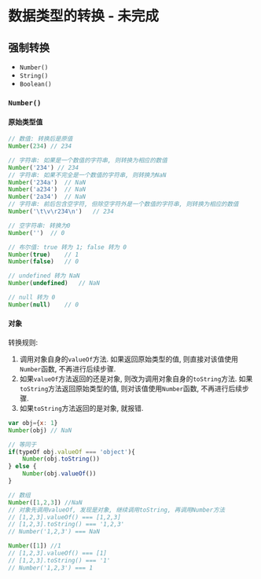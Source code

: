 # 数据类型的转换 - 未完成
## 强制转换
- `Number()`
- `String()`
- `Boolean()`

### `Number()`
#### 原始类型值
```js
// 数值: 转换后是原值
Number(234) // 234

// 字符串: 如果是一个数值的字符串, 则转换为相应的数值
Number('234') // 234
// 字符串: 如果不完全是一个数值的字符串, 则转换为NaN
Number('234a')  // NaN
Number('a234')  // NaN
Number('2a34')  // NaN
// 字符串: 前后包含空字符, 但除空字符外是一个数值的字符串, 则转换为相应的数值
Number('\t\v\r234\n')   // 234

// 空字符串: 转换为0
Number('')  // 0

// 布尔值: true 转为 1; false 转为 0
Number(true)    // 1
Number(false)   // 0

// undefined 转为 NaN
Number(undefined)   // NaN

// null 转为 0
Number(null)    // 0
```

#### 对象
转换规则:
1. 调用对象自身的`valueOf`方法. 如果返回原始类型的值, 则直接对该值使用`Number`函数, 不再进行后续步骤.
2. 如果`valueOf`方法返回的还是对象, 则改为调用对象自身的`toString`方法. 如果`toString`方法返回原始类型的值, 则对该值使用`Number`函数, 不再进行后续步骤.
3. 如果`toString`方法返回的是对象, 就报错.

```js
var obj={x: 1}
Number(obj) // NaN

// 等同于
if(typeOf obj.valueOf === 'object'){
    Number(obj.toString())
} else {
    Number(obj.valueOf())
}

// 数组
Number([1,2,3]) //NaN
// 对象先调用valueOf, 发现是对象, 继续调用toString, 再调用Number方法
// [1,2,3].valueOf() === [1,2,3] 
// [1,2,3].toString() === '1,2,3' 
// Number('1,2,3') === NaN

Number([1]) //1
// [1,2,3].valueOf() === [1] 
// [1,2,3].toString() === '1' 
// Number('1,2,3') === 1
```